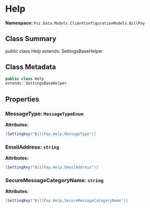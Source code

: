 # Help

**Namespace:** `Psi.Data.Models.ClientConfigurationModels.BillPay`

## Class Summary

public class Help
extends: SettingsBaseHelper

## Class Metadata

```typescript
public class Help
extends: SettingsBaseHelper
```

## Properties

### MessageType: `MessageTypeEnum`

**Attributes:**
```csharp
[SettingKey("BillPay.Help.MessageType")]
```

### EmailAddress: `string`

**Attributes:**
```csharp
[SettingKey("BillPay.Help.EmailAddress")]
```

### SecureMessageCategoryName: `string`

**Attributes:**
```csharp
[SettingKey("BillPay.Help.SecureMessageCategoryName")]
```
